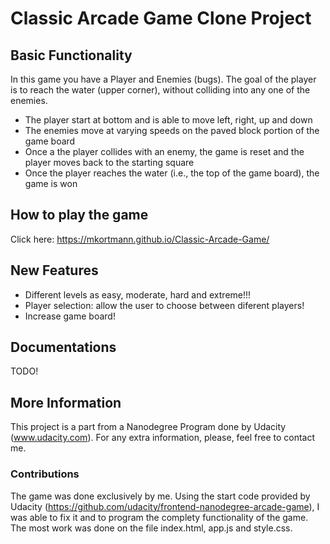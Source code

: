 # Classic Arcade Game Clone Project

## Basic Functionality

In this game you have a Player and Enemies (bugs). The goal of the player is to reach the water (upper corner), without colliding into any one of the enemies.

 - The player start at bottom and is able to move left, right, up and down
 - The enemies move at varying speeds on the paved block portion of the game board
 - Once a the player collides with an enemy, the game is reset and the player moves back to the starting square
 - Once the player reaches the water (i.e., the top of the game board), the game is won

## How to play the game

 Click here: https://mkortmann.github.io/Classic-Arcade-Game/

## New Features

 - Different levels as easy, moderate, hard and extreme!!!
 - Player selection: allow the user to choose between diferent players!
 - Increase game board!
 
## Documentations

TODO!

## More Information

This project is a part from a Nanodegree Program done by Udacity (www.udacity.com). For any extra information, please, feel free to contact me.

### Contributions

The game was done exclusively by me. Using the start code provided by Udacity (https://github.com/udacity/frontend-nanodegree-arcade-game), I was able to fix it and to program the complety functionality of the game. The most work was done on the file index.html, app.js and style.css.
